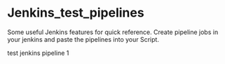 # Jenkins_test_pipelines
Some useful Jenkins features for quick reference.
Create pipeline jobs in your jenkins and paste the pipelines into your Script.


test jenkins pipeline 1
